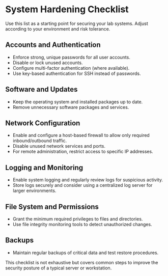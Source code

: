 # System Hardening Checklist

Use this list as a starting point for securing your lab systems. Adjust according to your environment and risk tolerance.

## Accounts and Authentication
- Enforce strong, unique passwords for all user accounts.
- Disable or lock unused accounts.
- Configure multi-factor authentication (where available).
- Use key-based authentication for SSH instead of passwords.

## Software and Updates
- Keep the operating system and installed packages up to date.
- Remove unnecessary software packages and services.

## Network Configuration
- Enable and configure a host-based firewall to allow only required inbound/outbound traffic.
- Disable unused network services and ports.
- For remote administration, restrict access to specific IP addresses.

## Logging and Monitoring
- Enable system logging and regularly review logs for suspicious activity.
- Store logs securely and consider using a centralized log server for larger environments.

## File System and Permissions
- Grant the minimum required privileges to files and directories.
- Use file integrity monitoring tools to detect unauthorized changes.

## Backups
- Maintain regular backups of critical data and test restore procedures.

This checklist is not exhaustive but covers common steps to improve the security posture of a typical server or workstation.
